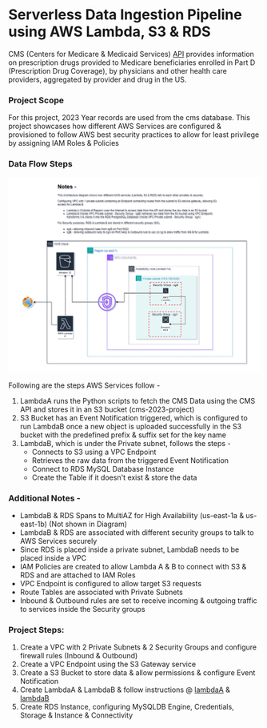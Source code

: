 # Serverless Data Ingestion Pipeline using AWS Lambda, S3 & RDS
CMS (Centers for Medicare & Medicaid Services) [API](https://data.cms.gov/provider-summary-by-type-of-service/medicare-part-d-prescribers/medicare-part-d-prescribers-by-provider-and-drug/api-docs) provides information on prescription drugs provided to Medicare beneficiaries enrolled in Part D (Prescription Drug Coverage), by physicians and other health care providers, aggregated by provider and drug in the US.

### Project Scope
For this project, 2023 Year records are used from the cms database. This project showcases how different AWS Services are configured & provisioned to follow AWS best security practices to allow for least privilege by assigning IAM Roles & Policies  

### Data Flow Steps
![Architecture Diagram](<images/AWS Architecture CMS - Lambda & RDS.drawio.png>) 

Following are the steps AWS Services follow - 
1. LambdaA runs the Python scripts to fetch the CMS Data using the CMS API and stores it in an S3 bucket (cms-2023-project)
2. S3 Bucket has an Event Notification triggered, which is configured to run LambdaB once a new object is uploaded successfully in the S3 bucket with the predefined prefix & suffix set for the key name 
3. LambdaB, which is under the Private subnet, follows the steps -
    - Connects to S3 using a VPC Endpoint
    - Retrieves the raw data from the triggered Event Notification
    - Connect to RDS MySQL Database Instance
    - Create the Table if it doesn't exist & store the data

### Additional Notes - 
- LambdaB & RDS Spans to MultiAZ for High Availability (us-east-1a & us-east-1b) (Not shown in Diagram)
- LambdaB & RDS are associated with different security groups to talk to AWS Services securely
- Since RDS is placed inside a private subnet, LambdaB needs to be placed inside a VPC
- IAM Policies are created to allow Lambda A & B to connect with S3 & RDS and are attached to IAM Roles
- VPC Endpoint is configured to allow target S3 requests
- Route Tables are associated with Private Subnets
- Inbound & Outbound rules are set to receive incoming & outgoing traffic to services inside the Security groups

### Project Steps:
1. Create a VPC with 2 Private Subnets & 2 Security Groups and configure firewall rules (Inbound & Outbound)
2. Create a VPC Endpoint using the S3 Gateway service
3. Create a S3 Bucket to store data & allow permissions & configure Event Notification
4. Create LambdaA & LambdaB & follow instructions @ [lambdaA](lambdaA/Instructions.md) & [lambdaB](lambdaB/Instructions.md)
5. Create RDS Instance, configuring MySQLDB Engine, Credentials, Storage & Instance & Connectivity
